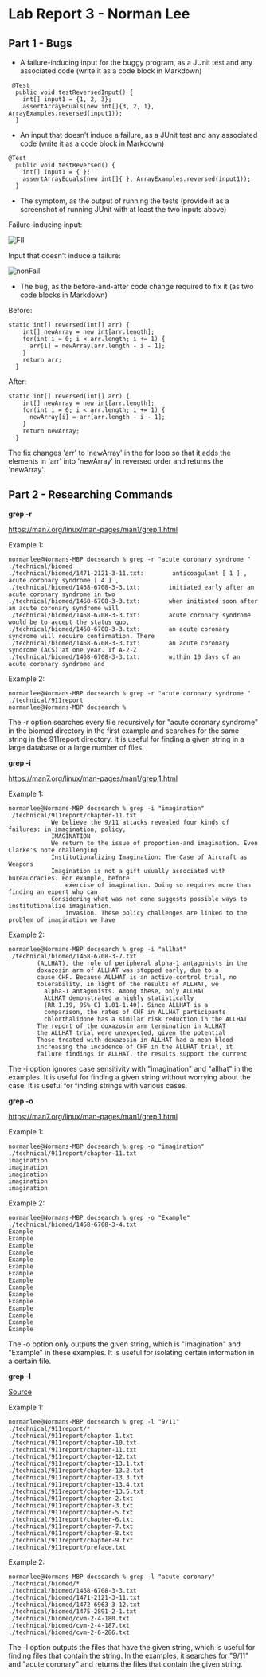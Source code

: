 # Lab Report 3 - Norman Lee

## Part 1 - Bugs

* A failure-inducing input for the buggy program, as a JUnit test and any associated code (write it as a code block in Markdown)

```
 @Test
  public void testReversedInput() {
    int[] input1 = {1, 2, 3};
    assertArrayEquals(new int[]{3, 2, 1}, ArrayExamples.reversed(input1));
  }
```

* An input that doesn’t induce a failure, as a JUnit test and any associated code (write it as a code block in Markdown)

```
@Test
  public void testReversed() {
    int[] input1 = { };
    assertArrayEquals(new int[]{ }, ArrayExamples.reversed(input1));
  }
```

* The symptom, as the output of running the tests (provide it as a screenshot of running JUnit with at least the two inputs above)

Failure-inducing input:

![FII](lab3ss2.png)

Input that doesn't induce a failure:

![nonFail](lab3ss1.png)

* The bug, as the before-and-after code change required to fix it (as two code blocks in Markdown)

Before:
```
static int[] reversed(int[] arr) {
    int[] newArray = new int[arr.length];
    for(int i = 0; i < arr.length; i += 1) {
      arr[i] = newArray[arr.length - i - 1];
    }
    return arr;
  }
```

After:
```
static int[] reversed(int[] arr) {
    int[] newArray = new int[arr.length];
    for(int i = 0; i < arr.length; i += 1) {
      newArray[i] = arr[arr.length - i - 1];
    }
    return newArray;
  }
```

The fix changes 'arr' to 'newArray' in the for loop so that it adds the elements in 'arr' into 'newArray' in reversed order and returns the 'newArray'.


## Part 2 - Researching Commands

**grep -r**

https://man7.org/linux/man-pages/man1/grep.1.html

Example 1:
```
normanlee@Normans-MBP docsearch % grep -r "acute coronary syndrome " ./technical/biomed
./technical/biomed/1471-2121-3-11.txt:        anticoagulant [ 1 ] , acute coronary syndrome [ 4 ] ,
./technical/biomed/1468-6708-3-3.txt:        initiated early after an acute coronary syndrome in two
./technical/biomed/1468-6708-3-3.txt:        when initiated soon after an acute coronary syndrome will
./technical/biomed/1468-6708-3-3.txt:        acute coronary syndrome would be to accept the status quo,
./technical/biomed/1468-6708-3-3.txt:        an acute coronary syndrome will require confirmation. There
./technical/biomed/1468-6708-3-3.txt:        an acute coronary syndrome (ACS) at one year. If A-2-Z
./technical/biomed/1468-6708-3-3.txt:        within 10 days of an acute coronary syndrome and
```

Example 2:
```
normanlee@Normans-MBP docsearch % grep -r "acute coronary syndrome " ./technical/911report
normanlee@Normans-MBP docsearch % 
```

The -r option searches every file recursively for "acute coronary syndrome" in the biomed directory in the first example and searches for the same string in the 911report directory. It is useful for finding a given string in a large database or a large number of files.


**grep -i**

https://man7.org/linux/man-pages/man1/grep.1.html

Example 1:
```
normanlee@Normans-MBP docsearch % grep -i "imagination" ./technical/911report/chapter-11.txt
            We believe the 9/11 attacks revealed four kinds of failures: in imagination, policy,
            IMAGINATION 
            We return to the issue of proportion-and imagination. Even Clarke's note challenging
            Institutionalizing Imagination: The Case of Aircraft as Weapons
            Imagination is not a gift usually associated with bureaucracies. For example, before
                exercise of imagination. Doing so requires more than finding an expert who can
            Considering what was not done suggests possible ways to institutionalize imagination.
                invasion. These policy challenges are linked to the problem of imagination we have
```

Example 2:
```
normanlee@Normans-MBP docsearch % grep -i "allhat" ./technical/biomed/1468-6708-3-7.txt
        (ALLHAT), the role of peripheral alpha-1 antagonists in the
        doxazosin arm of ALLHAT was stopped early, due to a
        cause CHF. Because ALLHAT is an active-control trial, no
        tolerability. In light of the results of ALLHAT, we
          alpha-1 antagonists. Among these, only ALLHAT
          ALLHAT demonstrated a highly statistically
          (RR 1.19, 95% CI 1.01-1.40). Since ALLHAT is a
          comparison, the rates of CHF in ALLHAT participants
          chlorthalidone has a similar risk reduction in the ALLHAT
        The report of the doxazosin arm termination in ALLHAT
        the ALLHAT trial were unexpected, given the potential
        Those treated with doxazosin in ALLHAT had a mean blood
        increasing the incidence of CHF in the ALLHAT trial, it
        failure findings in ALLHAT, the results support the current
```
The -i option ignores case sensitivity with "imagination" and "allhat" in the examples. It is useful for finding a given string without worrying about the case. It is useful for finding strings with various cases. 

**grep -o**

https://man7.org/linux/man-pages/man1/grep.1.html

Example 1:
```
normanlee@Normans-MBP docsearch % grep -o "imagination" ./technical/911report/chapter-11.txt
imagination
imagination
imagination
imagination
imagination
```

Example 2:
```
normanlee@Normans-MBP docsearch % grep -o "Example" ./technical/biomed/1468-6708-3-4.txt
Example
Example
Example
Example
Example
Example
Example
Example
Example
Example
Example
Example
Example
Example
Example
```

The -o option only outputs the given string, which is "imagination" and "Example" in these examples. It is useful for isolating certain information in a certain file.

**grep -l**

[Source](https://man7.org/linux/man-pages/man1/grep.1.html) 

Example 1:
```
normanlee@Normans-MBP docsearch % grep -l "9/11" ./technical/911report/*
./technical/911report/chapter-1.txt
./technical/911report/chapter-10.txt
./technical/911report/chapter-11.txt
./technical/911report/chapter-12.txt
./technical/911report/chapter-13.1.txt
./technical/911report/chapter-13.2.txt
./technical/911report/chapter-13.3.txt
./technical/911report/chapter-13.4.txt
./technical/911report/chapter-13.5.txt
./technical/911report/chapter-2.txt
./technical/911report/chapter-3.txt
./technical/911report/chapter-5.txt
./technical/911report/chapter-6.txt
./technical/911report/chapter-7.txt
./technical/911report/chapter-8.txt
./technical/911report/chapter-9.txt
./technical/911report/preface.txt
```

Example 2:
```
normanlee@Normans-MBP docsearch % grep -l "acute coronary" ./technical/biomed/*
./technical/biomed/1468-6708-3-3.txt
./technical/biomed/1471-2121-3-11.txt
./technical/biomed/1472-6963-3-12.txt
./technical/biomed/1475-2891-2-1.txt
./technical/biomed/cvm-2-4-180.txt
./technical/biomed/cvm-2-4-187.txt
./technical/biomed/cvm-2-6-286.txt
```

The -l option outputs the files that have the given string, which is useful for finding files that contain the string. In the examples, it searches for "9/11" and "acute coronary" and returns the files that contain the given string.
